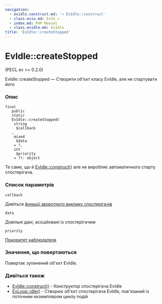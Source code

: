 ```yaml
---
navigation:
  - evidle.construct.md: '« EvIdle::construct'
  - class.evio.md: EvIo »
  - index.md: PHP Manual
  - class.evidle.md: EvIdle
title: 'EvIdle::createStopped'
---
```

# EvIdle::createStopped

(PECL ev >= 0.2.0)

EvIdle::createStopped — Створити об'єкт класу EvIdle, але не стартувати його

### Опис

```methodsynopsis
final
   public
   static
   EvIdle::createStopped(
    string
     $callback
   , 
    mixed
     $data
    = ?, 
    int
     $priority
    = ?): object
```

Те саме, що й [EvIdle::construct()](evidle.construct.md) але не виробляє автоматичного старту спостерігача.

### Список параметрів

`callback`

Дивіться [функції зворотного виклику спостерігачів](ev.watcher-callbacks.md)

`data`

Довільні дані, асоційовані із спостерігачем

`priority`

[Приоритет наблюдателя](class.ev.html#ev.constants.watcher-pri)

### Значення, що повертаються

Повертає зупинений об'єкт EvIdle.

### Дивіться також

-   [EvIdle::construct()](evidle.construct.md) - Конструктор спостерігача EvIdle
-   [EvLoop::idle()](evloop.idle.md) - Створює об'єкт спостерігача EvIdle, пов'язаний із поточним екземпляром циклу подій
